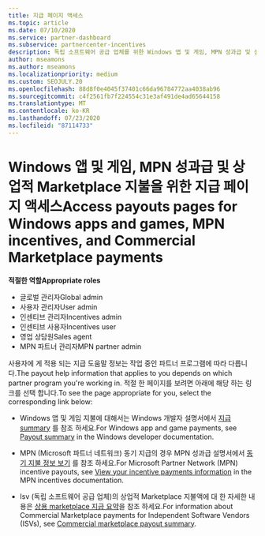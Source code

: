 ```yaml
---
title: 지급 페이지 액세스
ms.topic: article
ms.date: 07/10/2020
ms.service: partner-dashboard
ms.subservice: partnercenter-incentives
description: 독립 소프트웨어 공급 업체를 위한 Windows 앱 및 게임, MPN 성과급 및 상업적 Marketplace 지불에 대 한 지급 정보에 액세스 하는 방법에 대해 알아봅니다.
author: mseamons
ms.author: mseamons
ms.localizationpriority: medium
ms.custom: SEOJULY.20
ms.openlocfilehash: 88d8f0e4045f37401c66da96784772aa4038ab96
ms.sourcegitcommit: c4f2561fb7f224554c31e3af491de4ad65644158
ms.translationtype: MT
ms.contentlocale: ko-KR
ms.lasthandoff: 07/23/2020
ms.locfileid: "87114733"
---
```

# <a name="access-payouts-pages-for-windows-apps-and-games-mpn-incentives-and-commercial-marketplace-payments"></a><span data-ttu-id="f324e-103">Windows 앱 및 게임, MPN 성과급 및 상업적 Marketplace 지불을 위한 지급 페이지 액세스</span><span class="sxs-lookup"><span data-stu-id="f324e-103">Access payouts pages for Windows apps and games, MPN incentives, and Commercial Marketplace payments</span></span>

<span data-ttu-id="f324e-104">**적절한 역할**</span><span class="sxs-lookup"><span data-stu-id="f324e-104">**Appropriate roles**</span></span>
-   <span data-ttu-id="f324e-105">글로벌 관리자</span><span class="sxs-lookup"><span data-stu-id="f324e-105">Global admin</span></span>
-   <span data-ttu-id="f324e-106">사용자 관리자</span><span class="sxs-lookup"><span data-stu-id="f324e-106">User admin</span></span>
-   <span data-ttu-id="f324e-107">인센티브 관리자</span><span class="sxs-lookup"><span data-stu-id="f324e-107">Incentives admin</span></span>
-   <span data-ttu-id="f324e-108">인센티브 사용자</span><span class="sxs-lookup"><span data-stu-id="f324e-108">Incentives user</span></span>
-   <span data-ttu-id="f324e-109">영업 상담원</span><span class="sxs-lookup"><span data-stu-id="f324e-109">Sales agent</span></span>
-   <span data-ttu-id="f324e-110">MPN 파트너 관리자</span><span class="sxs-lookup"><span data-stu-id="f324e-110">MPN partner admin</span></span>

<span data-ttu-id="f324e-111">사용자에 게 적용 되는 지급 도움말 정보는 작업 중인 파트너 프로그램에 따라 다릅니다.</span><span class="sxs-lookup"><span data-stu-id="f324e-111">The payout help information that applies to you depends on which partner program you're working in.</span></span> <span data-ttu-id="f324e-112">적절 한 페이지를 보려면 아래에 해당 하는 링크를 선택 합니다.</span><span class="sxs-lookup"><span data-stu-id="f324e-112">To see the page appropriate for you, select the corresponding link below:</span></span>

- <span data-ttu-id="f324e-113">Windows 앱 및 게임 지불에 대해서는 Windows 개발자 설명서에서 [지급 summary](https://docs.microsoft.com/windows/uwp/publish/payout-summary) 를 참조 하세요.</span><span class="sxs-lookup"><span data-stu-id="f324e-113">For Windows app and game payments, see [Payout summary](https://docs.microsoft.com/windows/uwp/publish/payout-summary) in the Windows developer documentation.</span></span>

- <span data-ttu-id="f324e-114">MPN (Microsoft 파트너 네트워크) 동기 지급의 경우 MPN 성과급 설명서에서 [동기 지불 정보 보기](understand-incentive-payouts.md) 를 참조 하세요.</span><span class="sxs-lookup"><span data-stu-id="f324e-114">For Microsoft Partner Network (MPN) incentive payouts, see [View your incentive payments information](understand-incentive-payouts.md) in the MPN incentives documentation.</span></span>

- <span data-ttu-id="f324e-115">Isv (독립 소프트웨어 공급 업체)의 상업적 Marketplace 지불액에 대 한 자세한 내용은 [상용 marketplace 지급 요약](https://docs.microsoft.com/azure/marketplace/partner-center-portal/payout-summary)을 참조 하세요.</span><span class="sxs-lookup"><span data-stu-id="f324e-115">For information about Commercial Marketplace payments for Independent Software Vendors (ISVs), see [Commercial marketplace payout summary](https://docs.microsoft.com/azure/marketplace/partner-center-portal/payout-summary).</span></span>
